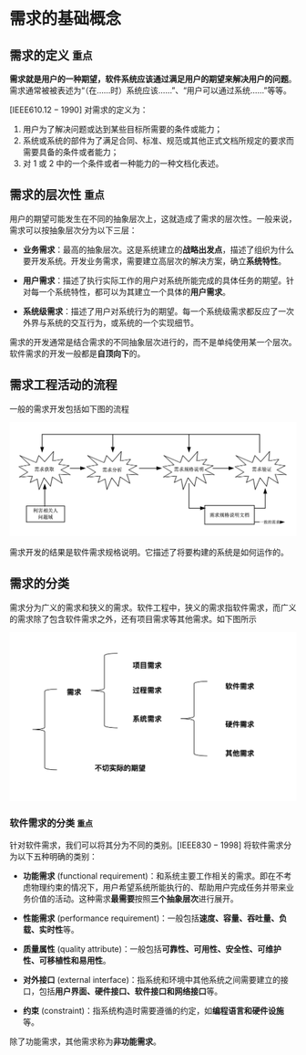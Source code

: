 # 需求的基础概念

## 需求的定义 `重点`

**需求就是用户的一种期望，软件系统应该通过满足用户的期望来解决用户的问题**。需求通常被被表述为“（在……时）系统应该……”、“用户可以通过系统……”等等。

[$\mathrm{IEEE}610.12-1990$] 对需求的定义为：

1. 用户为了解决问题或达到某些目标所需要的条件或能力；
2. 系统或系统的部件为了满足合同、标准、规范或其他正式文档所规定的要求而需要具备的条件或者能力；
3. 对 1 或 2 中的一个条件或者一种能力的一种文档化表述。

## 需求的层次性 `重点`

用户的期望可能发生在不同的抽象层次上，这就造成了需求的层次性。一般来说，需求可以按抽象层次分为以下三层：

- **业务需求**：最高的抽象层次。这是系统建立的**战略出发点**，描述了组织为什么要开发系统。开发业务需求，需要建立高层次的解决方案，确立**系统特性**。

- **用户需求**：描述了执行实际工作的用户对系统所能完成的具体任务的期望。针对每一个系统特性，都可以为其建立一个具体的**用户需求**。

- **系统级需求**：描述了用户对系统行为的期望。每一个系统级需求都反应了一次外界与系统的交互行为，或系统的一个实现细节。

需求的开发通常是结合需求的不同抽象层次进行的，而不是单纯使用某一个层次。软件需求的开发一般都是**自顶向下**的。

## 需求工程活动的流程

一般的需求开发包括如下图的流程

![Screen Shot 2024-06-17 at 11.00.06 AM](<Screen Shot 2024-06-17 at 11.00.06 AM.png>)

需求开发的结果是软件需求规格说明。它描述了将要构建的系统是如何运作的。

## 需求的分类

需求分为广义的需求和狭义的需求。软件工程中，狭义的需求指软件需求，而广义的需求除了包含软件需求之外，还有项目需求等其他需求。如下图所示

![Screen Shot 2024-06-17 at 11.13.34 AM](<Screen Shot 2024-06-17 at 11.13.34 AM.png>)

### 软件需求的分类 `重点`

针对软件需求，我们可以将其分为不同的类别。[$\mathrm{IEEE} 830-1998$] 将软件需求分为以下五种明确的类别：

- **功能需求** $(\mathrm{functional~requirement})$：和系统主要工作相关的需求。即在不考虑物理约束的情况下，用户希望系统所能执行的、帮助用户完成任务并带来业务价值的活动。这种需求**最需要**按照**三个抽象层次**进行展开。

- **性能需求** $(\mathrm{performance~requirement})$：一般包括**速度、容量、吞吐量、负载、实时性**等。

- **质量属性** $(\mathrm{quality~attribute})$：一般包括**可靠性、可用性、安全性、可维护性、可移植性和易用性**。

- **对外接口** $(\mathrm{external~interface})$：指系统和环境中其他系统之间需要建立的接口，包括**用户界面、硬件接口、软件接口和网络接口**等。

- **约束** $(\mathrm{constraint})$：指系统构造时需要遵循的约定，如**编程语言和硬件设施**等。

除了功能需求，其他需求称为**非功能需求**。


